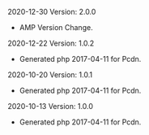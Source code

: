 2020-12-30 Version: 2.0.0
- AMP Version Change.

2020-12-22 Version: 1.0.2
- Generated php 2017-04-11 for Pcdn.

2020-10-20 Version: 1.0.1
- Generated php 2017-04-11 for Pcdn.

2020-10-13 Version: 1.0.0
- Generated php 2017-04-11 for Pcdn.

